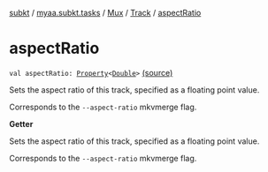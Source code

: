[subkt](../../../index.md) / [myaa.subkt.tasks](../../index.md) / [Mux](../index.md) / [Track](index.md) / [aspectRatio](./aspect-ratio.md)

# aspectRatio

`val aspectRatio: `[`Property`](https://docs.gradle.org/current/javadoc/org/gradle/api/provider/Property.html)`<`[`Double`](https://kotlinlang.org/api/latest/jvm/stdlib/kotlin/-double/index.html)`>` [(source)](https://github.com/Myaamori/SubKt/blob/0.1.9/src/main/kotlin/myaa/subkt/tasks/muxtask.kt#L262)

Sets the aspect ratio of this track, specified as a floating point value.

Corresponds to the `--aspect-ratio` mkvmerge flag.

**Getter**

Sets the aspect ratio of this track, specified as a floating point value.

Corresponds to the `--aspect-ratio` mkvmerge flag.

